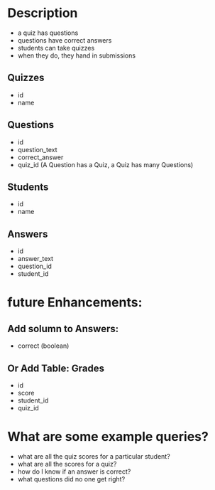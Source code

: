 # Description

- a quiz has questions
- questions have correct answers
- students can take quizzes
- when they do, they hand in submissions

## Quizzes

- id
- name

## Questions

- id
- question_text
- correct_answer
- quiz_id (A Question has a Quiz, a Quiz has many Questions)

## Students

- id
- name

## Answers

- id
- answer_text
- question_id
- student_id

# future Enhancements:

## Add solumn to Answers:

- correct (boolean)

## Or Add Table: Grades
- id
- score
- student_id
- quiz_id

# What are some example queries?

- what are all the quiz scores for a particular student?
- what are all the scores for a quiz?
- how do I know if an answer is correct?
- what questions did no one get right?
